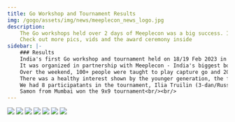 ```yaml
---
title: Go Workshop and Tournament Results
img: /gogo/assets/img/news/meeplecon_news_logo.jpg
description:
    The Go workshops held over 2 days of Meeplecon was a big success. Ilia Trullin from Russia won the 19x19 tournament!
    Check out more pics, vids and the award ceremony inside
sidebar: |-
    ### Results
    India's first Go workshop and tournament held on 18/19 Feb 2023 in Mumbai was a huge success!<br/><br/>
    It was organized in partnership with Meeplecon - India's biggest boardgames convention<br/><br/>
    Over the weekend, 100+ people were taught to play capture go and 20 of them proceeded to learn and play full 9x9 games<br/><br/>
    There was a healthy interest shown by the younger generation, the future of Go in India looks encouraging<br/><br/>
    We had 8 participatants in the tournament, Ilia Truilin (3-dan/Russia) won the 19x19 tournament, Urban Larsson(5-kyu/Sweden) came in runners-up<br/><br/>
    Samon from Mumbai won the 9x9 tournament<br/><br/>
---
```


![](/gogo/assets/img/meetups/meeplecon2023/IMG-20230218-WA0065.jpg)
![](/gogo/assets/img/meetups/meeplecon2023/IMG-20230218-WA0070.jpg)
![](/gogo/assets/img/meetups/meeplecon2023/IMG_20230219_122755.jpg)
![](/gogo/assets/img/meetups/meeplecon2023/IMG_20230219_131702577_HDR.jpg)
![](/gogo/assets/img/meetups/meeplecon2023/IMG_20230219_132005606.jpg)
![](/gogo/assets/img/meetups/meeplecon2023/IMG_20230219_150954.jpg)
![](/gogo/assets/img/meetups/meeplecon2023/IMG_20230219_152700097.jpg)

